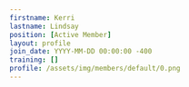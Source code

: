 ```yaml
---
firstname: Kerri
lastname: Lindsay
position: [Active Member]
layout: profile
join_date: YYYY-MM-DD 00:00:00 -400
training: []
profile: /assets/img/members/default/0.png
---
```

